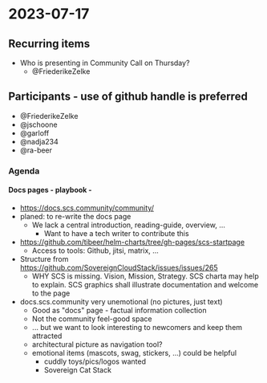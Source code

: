 # 2023-07-17

## Recurring items

* Who is presenting in Community Call on Thursday?
    * @FriederikeZelke

## Participants - use of github handle is preferred
* @FriederikeZelke
* @jschoone
* @garloff
* @nadja234
* @ra-beer

### Agenda
#### Docs pages - playbook - 
* https://docs.scs.community/community/
* planed: to re-write the docs page
    * We lack a central introduction, reading-guide, overview, ...
        * Want to have a tech writer to contribute this
* https://github.com/tibeer/helm-charts/tree/gh-pages/scs-startpage
    * Access to tools: Github, jitsi, matrix, ...
* Structure from https://github.com/SovereignCloudStack/issues/issues/265
    * WHY SCS is missing. Vision, Mission, Strategy. SCS charta may help to explain. SCS graphics shall illustrate documentation and welcome to the page
* docs.scs.community very unemotional (no pictures, just text)
    * Good as "docs" page - factual information collection
    * Not the community feel-good space
    * ... but we want to look interesting to newcomers and keep them attracted
    * architectural picture as navigation tool?
    * emotional items (mascots, swag, stickers, ...) could be helpful
        * cuddly toys/pics/logos wanted
        * Sovereign Cat Stack
